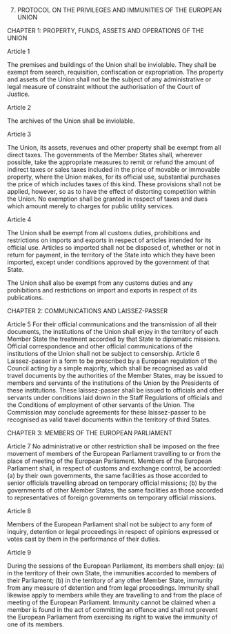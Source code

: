 7. PROTOCOL ON THE PRIVILEGES AND IMMUNITIES OF THE EUROPEAN UNION

<!-- THE HIGH CONTRACTING PARTIES,
CONSIDERING that, in accordance with Article III-434 of the Constitution, the Union shall enjoy in the territories of
the Member States such privileges and immunities as are necessary for the performance of its tasks,
HAVE AGREED upon the following provisions, which shall be annexed to the Treaty establishing a Constitution for
Europe and to the Treaty establishing the European Atomic Energy Community: -->

CHAPTER 1: PROPERTY, FUNDS, ASSETS AND OPERATIONS OF THE UNION

Article 1

The premises and buildings of the Union shall be inviolable. They shall be exempt from search,
requisition, confiscation or expropriation. The property and assets of the Union shall not be the
subject of any administrative or legal measure of constraint without the authorisation of the Court of
Justice.

Article 2

The archives of the Union shall be inviolable.

Article 3

The Union, its assets, revenues and other property shall be exempt from all direct taxes.
The governments of the Member States shall, wherever possible, take the appropriate measures to
remit or refund the amount of indirect taxes or sales taxes included in the price of movable or
immovable property, where the Union makes, for its official use, substantial purchases the price of
which includes taxes of this kind. These provisions shall not be applied, however, so as to have the
effect of distorting competition within the Union.
No exemption shall be granted in respect of taxes and dues which amount merely to charges for
public utility services.

Article 4

The Union shall be exempt from all customs duties, prohibitions and restrictions on imports and
exports in respect of articles intended for its official use. Articles so imported shall not be disposed of,
whether or not in return for payment, in the territory of the State into which they have been
imported, except under conditions approved by the government of that State.

The Union shall also be exempt from any customs duties and any prohibitions and restrictions on
import and exports in respect of its publications.

CHAPTER 2: COMMUNICATIONS AND LAISSEZ-PASSER

Article 5
For their official communications and the transmission of all their documents, the institutions of the
Union shall enjoy in the territory of each Member State the treatment accorded by that State to
diplomatic missions.
Official correspondence and other official communications of the institutions of the Union shall not
be subject to censorship.
Article 6
Laissez-passer in a form to be prescribed by a European regulation of the Council acting by a simple
majority, which shall be recognised as valid travel documents by the authorities of the Member States,
may be issued to members and servants of the institutions of the Union by the Presidents of these
institutions. These laissez-passer shall be issued to officials and other servants under conditions laid
down in the Staff Regulations of officials and the Conditions of employment of other servants of the
Union.
The Commission may conclude agreements for these laissez-passer to be recognised as valid travel
documents within the territory of third States.

CHAPTER 3: MEMBERS OF THE EUROPEAN PARLIAMENT

Article 7
No administrative or other restriction shall be imposed on the free movement of members of the
European Parliament travelling to or from the place of meeting of the European Parliament.
Members of the European Parliament shall, in respect of customs and exchange control, be accorded:
(a) by their own governments, the same facilities as those accorded to senior officials travelling
abroad on temporary official missions;
(b) by the governments of other Member States, the same facilities as those accorded to
representatives of foreign governments on temporary official missions.

Article 8

Members of the European Parliament shall not be subject to any form of inquiry, detention or legal
proceedings in respect of opinions expressed or votes cast by them in the performance of their duties.

Article 9

During the sessions of the European Parliament, its members shall enjoy:
(a) in the territory of their own State, the immunities accorded to members of their Parliament;
(b) in the territory of any other Member State, immunity from any measure of detention and from
legal proceedings.
Immunity shall likewise apply to members while they are travelling to and from the place of meeting
of the European Parliament.
Immunity cannot be claimed when a member is found in the act of committing an offence and shall
not prevent the European Parliament from exercising its right to waive the immunity of one of its
members.

